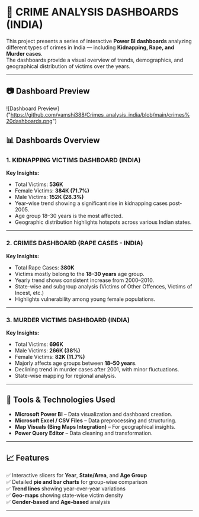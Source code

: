 # 🧭 CRIME ANALYSIS DASHBOARDS (INDIA)

This project presents a series of interactive **Power BI dashboards** analyzing different types of crimes in India — including **Kidnapping, Rape, and Murder cases**.  
The dashboards provide a visual overview of trends, demographics, and geographical distribution of victims over the years.

---

## 📷 Dashboard Preview
![Dashboard Preview] ("https://github.com/vamshi388/Crimes_analysis_india/blob/main/crimes%20dashboards.png")

## 📊 Dashboards Overview

### 1. KIDNAPPING VICTIMS DASHBOARD (INDIA)
**Key Insights:**
- Total Victims: **536K**
- Female Victims: **384K (71.7%)**
- Male Victims: **152K (28.3%)**
- Year-wise trend showing a significant rise in kidnapping cases post-2005.
- Age group 18–30 years is the most affected.
- Geographic distribution highlights hotspots across various Indian states.

---

### 2. CRIMES DASHBOARD (RAPE CASES - INDIA)

**Key Insights:**
- Total Rape Cases: **380K**
- Victims mostly belong to the **18–30 years** age group.
- Yearly trend shows consistent increase from 2000–2010.
- State-wise and subgroup analysis (Victims of Other Offences, Victims of Incest, etc.)
- Highlights vulnerability among young female populations.

---

### 3. MURDER VICTIMS DASHBOARD (INDIA)

**Key Insights:**
- Total Victims: **696K**
- Male Victims: **266K (38%)**
- Female Victims: **82K (11.7%)**
- Majorly affects age groups between **18–50 years**.
- Declining trend in murder cases after 2001, with minor fluctuations.
- State-wise mapping for regional analysis.

---

## 🧠 Tools & Technologies Used
- **Microsoft Power BI** – Data visualization and dashboard creation.
- **Microsoft Excel / CSV Files** – Data preprocessing and structuring.
- **Map Visuals (Bing Maps Integration)** – For geographical insights.
- **Power Query Editor** – Data cleaning and transformation.

---

## 📈 Features
✅ Interactive slicers for **Year**, **State/Area**, and **Age Group**  
✅ Detailed **pie and bar charts** for group-wise comparison  
✅ **Trend lines** showing year-over-year variations  
✅ **Geo-maps** showing state-wise victim density  
✅ **Gender-based** and **Age-based** analysis  

---

